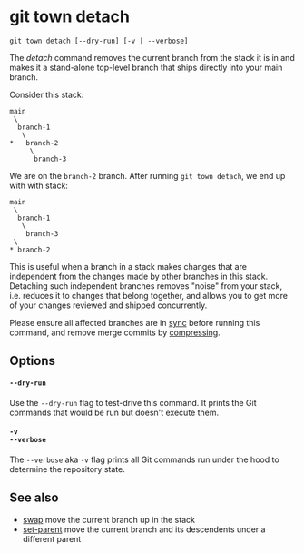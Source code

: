 # git town detach

```command-summary
git town detach [--dry-run] [-v | --verbose]
```

The _detach_ command removes the current branch from the stack it is in and
makes it a stand-alone top-level branch that ships directly into your main
branch.

Consider this stack:

```
main
 \
  branch-1
   \
*   branch-2
     \
      branch-3
```

We are on the `branch-2` branch. After running `git town detach`, we end up with
with stack:

```
main
 \
  branch-1
   \
    branch-3
 \
* branch-2
```

This is useful when a branch in a stack makes changes that are independent from
the changes made by other branches in this stack. Detaching such independent
branches removes "noise" from your stack, i.e. reduces it to changes that belong
together, and allows you to get more of your changes reviewed and shipped
concurrently.

Please ensure all affected branches are in [sync](sync.md) before running this
command, and remove merge commits by [compressing](compress.md).

## Options

#### `--dry-run`

Use the `--dry-run` flag to test-drive this command. It prints the Git commands
that would be run but doesn't execute them.

#### `-v`<br>`--verbose`

The `--verbose` aka `-v` flag prints all Git commands run under the hood to
determine the repository state.

## See also

- [swap](swap.md) move the current branch up in the stack
- [set-parent](set-parent.md) move the current branch and its descendents under
  a different parent
